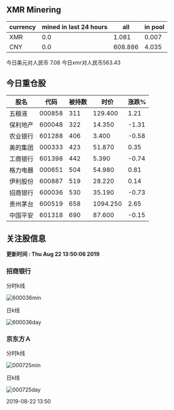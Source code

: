 ## XMR Minering

|currency|mined in last 24 hours|all|in pool|
|---|---|---|---|
|XMR|0.0|1.081|0.007|
|CNY|0.0|608.886|4.035|

今日美元对人民币 7.08	今日xmr对人民币563.43


## 今日重仓股 

|股名|代码|被持数|时价|涨跌%|
|---|---|---|---|---|
|五粮液|000858|311|129.400|1.21|
|保利地产|600048|322|14.350|-1.31|
|农业银行|601288|406|3.400|-0.58|
|美的集团|000333|423|51.870|0.35|
|工商银行|601398|442|5.390|-0.74|
|格力电器|000651|504|54.980|0.81|
|伊利股份|600887|519|28.220|0.14|
|招商银行|600036|530|35.190|-0.73|
|贵州茅台|600519|658|1094.250|2.65|
|中国平安|601318|690|87.600|-0.15|

## 关注股信息
**更新时间 : Thu Aug 22 13:50:06 2019**
### 招商银行 
分时k线

![600036min](http://image.sinajs.cn/newchart/min/n/sh600036.gif)

日k线

![600036day](http://image.sinajs.cn/newchart/daily/n/sh600036.gif)

### 京东方Ａ 
分时k线

![000725min](http://image.sinajs.cn/newchart/min/n/sz000725.gif)

日k线

![000725day](http://image.sinajs.cn/newchart/daily/n/sz000725.gif)

2019-08-22 13:50